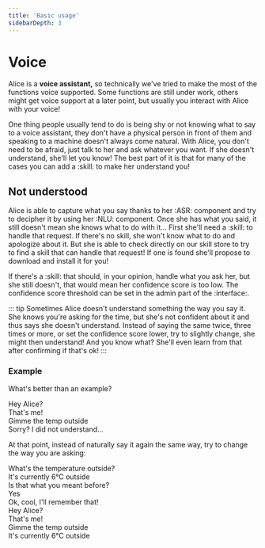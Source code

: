 ```yaml
---
title: 'Basic usage'
sidebarDepth: 3
---
```


<link rel="stylesheet" href="/css/speechbubbles.css">

# Voice
Alice is a **voice assistant,** so technically we've tried to make the most of the functions voice supported. Some functions are still under work, others might get voice support at a later point, but usually you interact with Alice with your voice!

One thing people usually tend to do is being shy or not knowing what to say to a voice assistant, they don't have a physical person in front of them and speaking to a machine doesn't always come natural. With Alice, you don't need to be afraid, just talk to her and ask whatever you want. If she doesn't understand, she'll let you know! The best part of it is that for many of the cases you can add a :skill: to make her understand you!

## Not understood

Alice is able to capture what you say thanks to her :ASR: component and try to decipher it by using her :NLU: component. Once she has what you said, it still doesn't mean she knows what to do with it... First she'll need a :skill: to handle that request. If there's no skill, she won't know what to do and apologize about it. But she is able to check directly on our skill store to try to find a skill that can handle that request! If one is found she'll propose to download and install it for you!

If there's a :skill: that should, in your opinion, handle what you ask her, but she still doesn't, that would mean her confidence score is too low. The confidence score threshold can be set in the admin part of the :interface:.

::: tip
Sometimes Alice doesn't understand something the way you say it. She knows you're asking for the time, but she's not confident about it and thus says she doesn't understand. Instead of saying the same twice, three times or more, or set the confidence score lower, try to slightly change, she might then understand! And you know what? She'll even learn from that after confirming if that's ok!
:::

### Example

What's better than an example?

<div class="userSpeech male">Hey Alice?</div>
<div class="aliceSpeech">That's me!</div>
<div class="userSpeech male">Gimme the temp outside</div>
<div class="aliceSpeech">Sorry? I did not understand...</div>

At that point, instead of naturally say it again the same way, try to change the way you are asking:

<div class="userSpeech male">What's the temperature outside?</div>
<div class="aliceSpeech">It's currently 6°C outside</div>
<div class="aliceSpeech">Is that what you meant before?</div>
<div class="userSpeech male">Yes</div>
<div class="aliceSpeech">Ok, cool, I'll remember that!</div>
<div class="userSpeech female">Hey Alice?</div>
<div class="aliceSpeech">That's me!</div>
<div class="userSpeech female">Gimme the temp outside</div>
<div class="aliceSpeech">It's currently 6°C outside</div>

